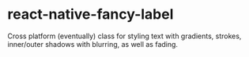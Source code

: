 # react-native-fancy-label
Cross platform (eventually) class for styling text with gradients, strokes, inner/outer shadows with blurring, as well as fading.
